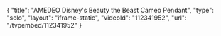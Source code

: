 {
    "title": "AMEDEO Disney's Beauty   the Beast Cameo Pendant",
    "type": "solo",
    "layout": "iframe-static",
    "videoId": "112341952",
    "url": "\/tvpembed\/112341952"
}